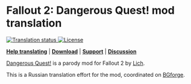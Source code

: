 # Fallout 2: Dangerous Quest! mod translation

<a href="https://tra.bgforge.net/projects/fallout/dangerous-quest/">
<img src="https://tra.bgforge.net/widgets/fallout/-/dangerous-quest/svg-badge.svg" alt="Translation status" />
</a>
<a href="https://creativecommons.org/licenses/by-nc-sa/4.0/">
<img src="https://img.shields.io/badge/license-CC%20BY--NC--SA%204.0-blue.svg" alt="License" />
</a>

[__Help translating__](https://tra.bgforge.net/projects/fallout/dangerous-quest/)
 | [__Download__](https://github.com/BGforgeNet/f2-dquest/releases)
 | [__Support__](https://github.com/BGforgeNet/f2-dquest/issues)
 | [__Discussion__](https://forum.bgforge.net/viewtopic.php?f=5&t=9)

[Dangerous Quest!](http://www.nuclear-city.com/index.php/topic/738-dangerous-quest/) is a parody mod for Fallout 2 by [Lich](http://www.nma-fallout.com/members/lich.48382/).

This is a Russian translation effort for the mod, coordinated on [BGforge](https://tra.bgforge.net/projects/fallout/dangerous-quest/).
